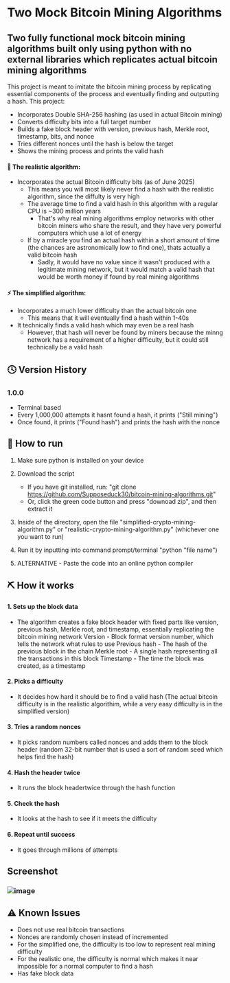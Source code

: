 # Two Mock Bitcoin Mining Algorithms
## Two fully functional mock bitcoin mining algorithms built only using python with no external libraries which replicates actual bitcoin mining algorithms  
This project is meant to imitate the bitcoin mining process by replicating essential components of the process and eventually finding and outputting a hash. This project:
- Incorporates Double SHA-256 hashing (as used in actual Bitcoin mining)
- Converts difficulty bits into a full target number
- Builds a fake block header with version, previous hash, Merkle root, timestamp, bits, and nonce
- Tries different nonces until the hash is below the target
- Shows the mining process and prints the valid hash

#### 🔐 The realistic algorithm:
- Incorporates the actual Bitcoin difficulty bits (as of June 2025)
  - This means you will most likely never find a hash with the realistic algorithm, since the diffulty is very high
  - The average time to find a vald hash in this algorithm with a regular CPU is ~300 million years
    - That's why real mining algorithms employ networks with other bitcoin miners who share the result, and they have very powerful computers which use a lot of energy
  - If by a miracle you find an actual hash within a short amount of time (the chances are astronomically low to find one), thats actually a valid bitcoin hash
    - Sadly, it would have no value since it wasn't produced with a legitimate mining network, but it would match a valid hash that would be worth money if found by real mining algorithms
    
#### ⚡️ The simplified algorithm:
- Incorporates a much lower difficulty than the actual bitcoin one
  - This means that it will eventually find a hash within 1-40s
- It technically finds a valid hash which may even be a real hash
  - However, that hash will never be found by miners because the minng network has a requirement of a higher difficulty, but it could still technically be a valid hash

## 🕓 Version History
### 1.0.0
- Terminal based
- Every 1,000,000 attempts it hasnt found a hash, it prints ("Still mining")
- Once found, it prints ("Found hash") and prints the hash with the nonce

## 🚀 How to run 

1. Make sure python is installed on your device

2. Download the script
   - If you have git installed, run: "git clone https://github.com/Supposeduck30/bitcoin-mining-algorithms.git"
   - Or, click the green code button and press "downoad zip", and then extract it

3. Inside of the directory, open the file "simplified-crypto-mining-algorithm.py" or "realistic-crypto-mining-algorithm.py" (whichever one you want to run)

4. Run it by inputting into command prompt/terminal "python "file name")

5. ALTERNATIVE - Paste the code into an online python compiler

## ⛏️ How it works 
#### 1. Sets up the block data 
- The algorithm creates a fake block header with fixed parts like version, previous hash, Merkle root, and timestamp, essentially replicating the bitcoin mining network
  Version - Block format version number, which tells the network what rules to use
  Previous hash - The hash of the previous block in the chain
  Merkle root - A single hash representing all the transactions in this block
  Timestamp - The time the block was created, as a timestamp

#### 2. Picks a difficulty 
- It decides how hard it should be to find a valid hash (The actual bitcoin difficulty is in the realistic algorithim, while a very easy difficulty is in the simplified version)

#### 3. Tries a random nonces 
- It picks random numbers called nonces and adds them to the block header (random 32-bit number that is used a sort of random seed which helps find the hash)

#### 4. Hash the header twice 
- It runs the block headertwice through the hash function

#### 5. Check the hash
- It looks at the hash to see if it meets the difficulty

#### 6. Repeat until success
- It goes through millions of attempts 

## Screenshot 
### ![image](https://github.com/user-attachments/assets/db74480e-9c2f-4585-ba7e-755c3a73413a)


## ⚠️ Known Issues
- Does not use real bitcoin transactions
- Nonces are randomly chosen instead of incremented
- For the simplified one, the difficulty is too low to represent real mining difficulty
- For the realistic one, the difficulty is normal which makes it near impossible for a normal computer to find a hash
- Has fake block data
